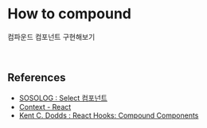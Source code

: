 # How to compound

컴파운드 컴포넌트 구현해보기

<br/>

## References

- [SOSOLOG : Select 컴포넌트](https://so-so.dev/react/make-select/)
- [Context - React](https://ko.reactjs.org/docs/context.html#gatsby-focus-wrapper)
- [Kent C. Dodds : React Hooks: Compound Components](https://kentcdodds.com/blog/compound-components-with-react-hooks)
